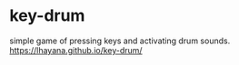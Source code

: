 # key-drum

simple game of pressing keys and activating drum sounds.
https://lhayana.github.io/key-drum/
